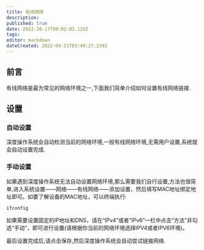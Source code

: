 ```yaml
---
title: 有线网络
description: 
published: true
date: 2022-10-17T09:02:03.115Z
tags: 
editor: markdown
dateCreated: 2022-04-21T03:49:27.239Z
---
```


## 前言

有线网络是最为常见的网络环境之一,下面我们简单介绍如何设置有线网络链接.

## 设置

### 自动设置

深度操作系统会自动检测当前的网络环境,一般有线网络环境,无需用户设置,系统就会自动设置完成.

### 手动设置

如果遇到深度操作系统无法自动设置网络环境,那么需要我们自行设置,方法也很简单,进入系统设置——网络——有线网络——添加设置，然后填写MAC地址绑定地址即可。如要了解设备的MAC地址，可以终端执行:

    ifconfig 

如果需要设置固定的IP地址和DNS，请在“IPv4”或者“IPv6”一栏中点击“方法”并勾选“手动”，即可进行设置(请根据你当前的网络环境选择IPV4或者IPV6环境)。

最后设置完成后,请点击保存,然后深度操作系统会自动尝试链接网络.
